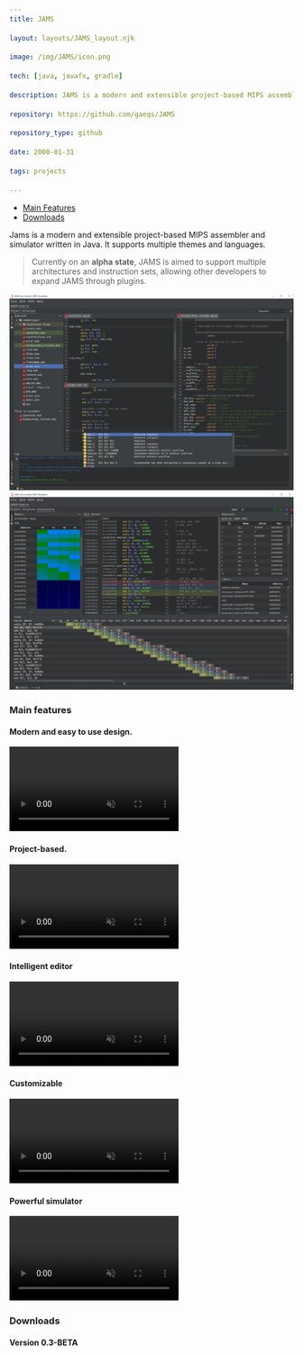 ```yaml
---
title: JAMS

layout: layouts/JAMS_layout.njk

image: /img/JAMS/icon.png

tech: [java, javafx, gradle]

description: JAMS is a modern and extensible project-based MIPS assembler and simulator written in Java.

repository: https://github.com/gaeqs/JAMS

repository_type: github

date: 2000-01-31

tags: projects

---
```


- [Main Features](#main-features)
- [Downloads](#downloads)


Jams is a modern and extensible project-based MIPS assembler and simulator written in Java.
It supports multiple themes and languages.

> Currently on an **alpha state**, JAMS is aimed to support multiple architectures and instruction sets, allowing other developers to expand JAMS through plugins.

![JAMS1](/img/JAMS/image_1.png)
![JAMS2](/img/JAMS/image_2.png)

### Main features

#### Modern and easy to use design.

<video muted loop controls preload="metadata">
  <source src="/img/JAMS/video_1.mp4" type="video/mp4">
</video>

#### Project-based.

<video muted loop controls preload="metadata">
  <source src="/img/JAMS/video_2.mp4" type="video/mp4">
</video>

#### Intelligent editor

<video muted loop controls preload="metadata">
  <source src="/img/JAMS/video_3.mp4" type="video/mp4">
</video>

#### Customizable

<video muted loop controls preload="metadata">
  <source src="/img/JAMS/video_4.mp4" type="video/mp4">
</video>

#### Powerful simulator

<video muted loop controls preload="metadata">
  <source src="/img/JAMS/video_5.mp4" type="video/mp4">
</video>

### Downloads
#### Version 0.3-BETA

